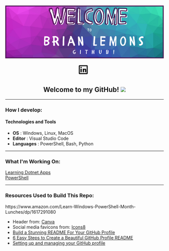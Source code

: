 <p align="center">
   <img src="./img/header.png"></img>
</p>

<p align="center">
<a href="https://www.linkedin.com/in/brian-lemons25/" target="_blank" rel="noopener noreferrer"><img height="38" src="/img/linkedin.gif"></a>&nbsp;&nbsp;
</p>

<h2 align="center">Welcome to my GitHub! <img src="https://raw.githubusercontent.com/MartinHeinz/MartinHeinz/master/wave.gif" width="30px"></h2>

---------------------
<h3>How I develop:</h3>

#### **Technologies and Tools**

   - **OS** : Windows, Linux, MacOS
   - **Editor** : Visual Studio Code
   - **Languages** : PowerShell, Bash, Python


---------------------
<h3>What I'm Working On:</h3>

[Learning Dotnet Apps](https://github.com/Zitronen25U/Blazor-Test)
<br>
[PowerShell](https://www.amazon.com/Learn-Windows-PowerShell-Month-Lunches/dp/1617291080)


---------------------

<footer>
<h3> Resources Used to Build This Repo:</h3>https://www.amazon.com/Learn-Windows-PowerShell-Month-Lunches/dp/1617291080
  
- Header from: <a href="https://www.canva.com/">Canva</a>
- Social media favicons from: <a href="https://icons8.com">Icons8</a>
- <a href="https://towardsdatascience.com/build-a-stunning-readme-for-your-github-profile-9b80434fe5d7">Build a Stunning README For Your GitHub Profile</a>
- <a href="https://sarah-hart-landolt.medium.com/6-easy-steps-to-create-a-beautiful-github-profile-readme-edc7840b2c7">6 Easy Steps to Create a Beautiful GitHub Profile README</a>
- <a href="https://docs.github.com/en/github/setting-up-and-managing-your-github-profile">Setting up and managing your GitHub profile
</a>
</footer>
